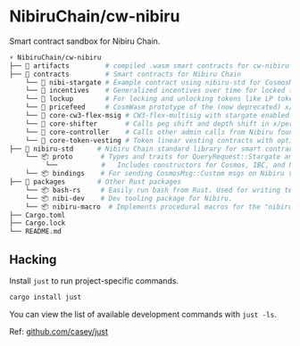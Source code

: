 # NibiruChain/cw-nibiru

Smart contract sandbox for Nibiru Chain.

```bash
⚡ NibiruChain/cw-nibiru
├── 📂 artifacts         # compiled .wasm smart contracts for cw-nibiru
├── 📂 contracts         # Smart contracts for Nibiru Chain
    └── 📂 nibi-stargate # Example contract using nibiru-std for CosmosMsg::Stargate
    └── 📂 incentives    # Generalized incentives over time for locked tokens
    └── 📂 lockup        # For locking and unlocking tokens like LP tokens
    └── 📂 pricefeed     # CosmWasm prototype of the (now deprecated) x/pricefeed module.
    └── 📂 core-cw3-flex-msig # CW3-flex-multisig with stargate enabled.
    └── 📂 core-shifter       # Calls peg shift and depth shift in x/perp.
    └── 📂 core-controller    # Calls other admin calls from Nibiru foundation.
    └── 📂 core-token-vesting # Token linear vesting contracts with optional cliffs.
├── 📂 nibiru-std      # Nibiru Chain standard library for smart contracts
    └── 📦 proto       # Types and traits for QueryRequest::Stargate and CosmosMsg::Stargate
         └──           #   Includes constructors for Cosmos, IBC, and Nibiru. 
    └── 📦 bindings    # For sending CosmosMsg::Custom msgs on Nibiru (soon deprecated).
├── 📂 packages        # Other Rust packages
    └── 📦 bash-rs     # Easily run bash from Rust. Used for writing testable and maintainable scripts.
    └── 📦 nibi-dev    # Dev tooling package for Nibiru. 
    └── 📦 nibiru-macro  # Implements procedural macros for the "nibiru-macro" package. 
├── Cargo.toml
├── Cargo.lock
└── README.md
```

## Hacking

Install `just` to run project-specific commands.

```bash
cargo install just
```

You can view the list of available development commands with `just -ls`.

Ref: [github.com/casey/just](https://github.com/casey/just)